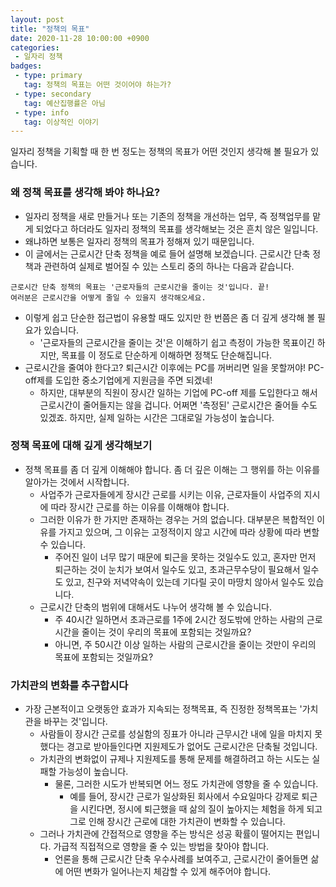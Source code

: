 ```yaml
---
layout: post
title: "정책의 목표"
date: 2020-11-28 10:00:00 +0900
categories: 
 - 일자리 정책
badges:
 - type: primary
   tag: 정책의 목표는 어떤 것이어야 하는가?
 - type: secondary
   tag: 예산집행률은 아님
 - type: info
   tag: 이상적인 이야기
---
```


일자리 정책을 기획할 때 한 번 정도는 정책의 목표가 어떤 것인지 생각해 볼 필요가 있습니다.

<!--more-->

### **왜 정책 목표를 생각해 봐야 하나요?**

- 일자리 정책을 새로 만들거나 또는 기존의 정책을 개선하는 업무, 즉 정책업무를 맡게 되었다고 하더라도 일자리 정책의 목표를 생각해보는 것은 흔치 않은 일입니다.
- 왜냐하면 보통은 일자리 정책의 목표가 정해져 있기 때문입니다.
- 이 글에서는 근로시간 단축 정책을 예로 들어 설명해 보겠습니다. 근로시간 단축 정책과 관련하여 실제로 벌어질 수 있는 스토리 중의 하나는 다음과 같습니다.

```
근로시간 단축 정책의 목표는 '근로자들의 근로시간을 줄이는 것'입니다. 끝!  
여러분은 근로시간을 어떻게 줄일 수 있을지 생각해오세요.
```

- 이렇게 쉽고 단순한 접근법이 유용할 때도 있지만 한 번쯤은 좀 더 깊게 생각해 볼 필요가 있습니다.
  - '근로자들의 근로시간을 줄이는 것'은 이해하기 쉽고 측정이 가능한 목표이긴 하지만, 목표를 이 정도로 단순하게 이해하면 정책도 단순해집니다.
- 근로시간을 줄여야 한다고? 퇴근시간 이후에는 PC를 꺼버리면 일을 못할꺼야! PC-off제를 도입한 중소기업에게 지원금을 주면 되겠네!
  - 하지만, 대부분의 직원이 장시간 일하는 기업에 PC-off 제를 도입한다고 해서 근로시간이 줄어들지는 않을 겁니다. 어쩌면 '측정된' 근로시간은 줄어들 수도 있겠죠. 하지만, 실제 일하는 시간은 그대로일 가능성이 높습니다.

### **정책 목표에 대해 깊게 생각해보기**

- 정책 목표를 좀 더 깊게 이해해야 합니다. 좀 더 깊은 이해는 그 행위를 하는 이유를 알아가는 것에서 시작합니다.
  - 사업주가 근로자들에게 장시간 근로를 시키는 이유, 근로자들이 사업주의 지시에 따라 장시간 근로를 하는 이유를 이해해야 합니다.
  - 그러한 이유가 한 가지만 존재하는 경우는 거의 없습니다. 대부분은 복합적인 이유를 가지고 있으며, 그 이유는 고정적이지 않고 시간에 따라 상황에 따라 변할 수 있습니다.
    - 주어진 일이 너무 많기 때문에 퇴근을 못하는 것일수도 있고, 혼자만 먼저 퇴근하는 것이 눈치가 보여서 일수도 있고, 초과근무수당이 필요해서 일수도 있고, 친구와 저녁약속이 있는데 기다릴 곳이 마땅치 않아서 일수도 있습니다.
  - 근로시간 단축의 범위에 대해서도 나누어 생각해 볼 수 있습니다.
    - 주 40시간 일하면서 초과근로를 1주에 2시간 정도밖에 안하는 사람의 근로시간을 줄이는 것이 우리의 목표에 포함되는 것일까요?
    - 아니면, 주 50시간 이상 일하는 사람의 근로시간을 줄이는 것만이 우리의 목표에 포함되는 것일까요?

### **가치관의 변화를 추구합시다**

- 가장 근본적이고 오랫동안 효과가 지속되는 정책목표, 즉 진정한 정책목표는 '가치관을 바꾸는 것'입니다.
  - 사람들이 장시간 근로를 성실함의 징표가 아니라 근무시간 내에 일을 마치지 못했다는 경고로 받아들인다면 지원제도가 없어도 근로시간은 단축될 것입니다.
  - 가치관의 변화없이 규제나 지원제도를 통해 문제를 해결하려고 하는 시도는 실패할 가능성이 높습니다.
    - 물론, 그러한 시도가 반복되면 어느 정도 가치관에 영향을 줄 수 있습니다.
      - 예를 들어, 장시간 근로가 일상화된 회사에서 수요일마다 강제로 퇴근을 시킨다면, 정시에 퇴근했을 때 삶의 질이 높아지는 체험을 하게 되고 그로 인해 장시간 근로에 대한 가치관이 변화할 수 있습니다.
  - 그러나 가치관에 간접적으로 영향을 주는 방식은 성공 확률이 떨어지는 편입니다. 가급적 직접적으로 영향을 줄 수 있는 방법을 찾아야 합니다.
    - 언론을 통해 근로시간 단축 우수사례를 보여주고, 근로시간이 줄어들면 삶에 어떤 변화가 일어나는지 체감할 수 있게 해주어야 합니다.

  

